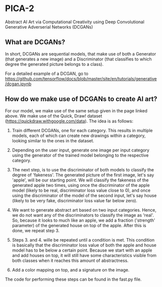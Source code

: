 # PICA-2
Abstract AI Art via Computational Creativity using Deep Convolutional Generative Adverserial Networks (DCGANs)

## What are DCGANs?

In short, DCGANs are sequential models, that make use of both a Generator (that generates a new image) and a Discriminator (that classifies to which degree the generated picture belongs to a class).

For a detailed example of a DCGAN, go to https://github.com/tensorflow/docs/blob/master/site/en/tutorials/generative/dcgan.ipynb

## How do we make use of DCGANs to create AI art?

For our model, we make use of the same setup given in the page linked above. We make use of the Quick, Draw! dataset (https://quickdraw.withgoogle.com/data). The idea is as follows:

1. Train different DCGANs, one for each category. This results in multiple models, each of which can create new drawings within a category, looking similar to the ones in the dataset.

2. Depending on the user input, generate one image per input category using the generator of the trained model belonging to the respective category.

3. The next step, is to use the discriminator of both models to classify the degree of 'fakeness'. The generated picture of the first image, let's say 'apple', will be our starting point. We will classify the fakeness of the generated apple two times, using once the discriminator of the apple model (likely to be real, discriminator loss value close to 0), and once using the discriminator of the model of the second input, let's say house (likely to be very fake, discriminator loss value far below zero).

4. We want to generate abstract art based on two input categories. Hence, we do not want any of the discriminators to classify the image as 'real'. So, because it looks to much like an apple, we add a fraction ('strength' parameter) of the generated house on top of the apple. After this is done, we repeat step 3.

5. Steps 3. and 4. wille be repeated until a condition is met. This condition is basically that the discriminator loss value of both the apple and house model has to be below a certain point. Because we start with an apple and add houses on top, it will still have some characteristics visible from both classes when it reaches this amount of abstractness.

6. Add a color mapping on top, and a signature on the image.

The code for performing these steps can be found in the fast.py file.
